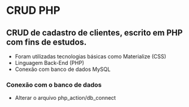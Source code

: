 # CRUD PHP 

## CRUD de cadastro de clientes, escrito em PHP com fins de estudos. 

- Foram utilizadas tecnologias básicas como Materialize (CSS) 
- Linguagem Back-End (PHP)
- Conexão com banco de dados MySQL 


### Conexão com o banco de dados 
 - Alterar o arquivo php_action/db_connect 
